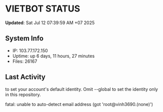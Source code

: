 # VIETBOT STATUS
**Updated**: Sat Jul 12 07:39:59 AM +07 2025

## System Info
- IP: 103.77.172.150
- Uptime: up 6 days, 11 hours, 27 minutes
- Files: 26167

## Last Activity

to set your account's default identity.
Omit --global to set the identity only in this repository.

fatal: unable to auto-detect email address (got 'root@vinh3690.(none)')
